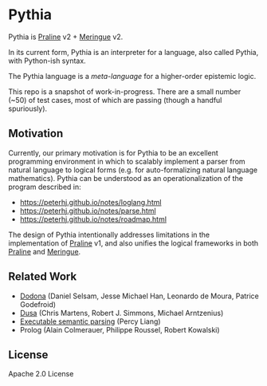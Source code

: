 # Pythia

Pythia is [Praline](https://github.com/peterhj/praline) v2 + [Meringue](https://github.com/peterhj/meringue) v2.

In its current form, Pythia is an interpreter for a language, also called Pythia, with Python-ish syntax.

The Pythia language is a _meta-language_ for a higher-order epistemic logic.

This repo is a snapshot of work-in-progress.
There are a small number (~50) of test cases, most of which are passing (though a handful spuriously).

## Motivation

Currently, our primary motivation is for Pythia to be an excellent programming environment in which to scalably implement a parser from natural language to logical forms (e.g. for auto-formalizing natural language mathematics).
Pythia can be understood as an operationalization of the program described in:

- https://peterhj.github.io/notes/loglang.html
- https://peterhj.github.io/notes/parse.html
- https://peterhj.github.io/notes/roadmap.html

The design of Pythia intentionally addresses limitations in the implementation of [Praline](https://github.com/peterhj/praline) v1,
and also unifies the logical frameworks in both [Praline](https://github.com/peterhj/praline) and [Meringue](https://github.com/peterhj/meringue).

## Related Work

- [Dodona](https://arxiv.org/abs/2012.11401) (Daniel Selsam, Jesse Michael Han, Leonardo de Moura, Patrice Godefroid)
- [Dusa](https://arxiv.org/abs/2405.19040) (Chris Martens, Robert J. Simmons, Michael Arntzenius)
- [Executable semantic parsing](https://arxiv.org/abs/1603.06677) (Percy Liang)
- Prolog (Alain Colmerauer, Philippe Roussel, Robert Kowalski)

## License

Apache 2.0 License
